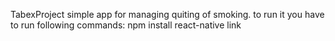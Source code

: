 TabexProject simple app for managing quiting of smoking.
to run it you have to run following commands:
npm install
react-native link


